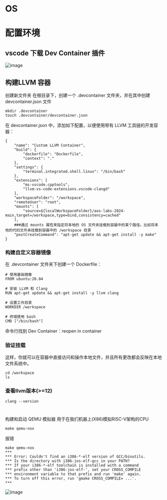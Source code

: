 # OS

# 配置环境
## vscode 下载 Dev Container 插件
![image](https://github.com/user-attachments/assets/2d24b17a-a2f3-4efc-846e-87826ab45e23)

## 构建LLVM 容器
创建新文件夹
在根目录下，创建一个 .devcontainer 文件夹，并在其中创建 devcontainer.json 文件

```
mkdir .devcontainer
touch .devcontainer/devcontainer.json

```
在 devcontainer.json 中，添加如下配置，以便使用带有 LLVM 工具链的开发容器：
```
{
    "name": "Custom LLVM Container",
    "build": {
        "dockerfile": "Dockerfile",
        "context": "."
    },
    "settings": {
        "terminal.integrated.shell.linux": "/bin/bash"
    },
    "extensions": [
        "ms-vscode.cpptools",
        "llvm-vs-code-extensions.vscode-clangd"
    ],
    "workspaceFolder": "/workspace",
    "remoteUser": "root",
    "mounts": [
        "source=${localWorkspaceFolder}/aos-labs-2024-main,target=/workspace,type=bind,consistency=cached"
    ],
    ###通过 mounts 属性来指定将本地的 OS 文件夹挂载到容器中的某个路径。比如将本地的代码文件夹挂载到容器中的 /workspace 目录
    "postCreateCommand": "apt-get update && apt-get install -y make"
}
```

### 构建自定义容器镜像
在 .devcontainer 文件夹下创建一个 Dockerfile：
```
# 使用基础镜像
FROM ubuntu:20.04

# 安装 LLVM 和 Clang
RUN apt-get update && apt-get install -y llvm clang

# 设置工作目录
WORKDIR /workspace

# 终端使用 bash
CMD ["/bin/bash"]
```
命令行找到 Dev Container：reopen in container 

### 验证挂载
这样，你就可以在容器中直接访问和操作本地文件，并且所有更改都会反映在本地文件系统中。
```
cd /workspace
ls
```

### 查看llvm版本(>=12)
```
clang --version
```
# 
构建和启动 QEMU 模拟器 用于在我们机器上(X86)模拟RISC-V架构的CPU
```
make qemu-nox
```
报错
```
make qemu-nox
***
*** Error: Couldn't find an i386-*-elf version of GCC/binutils.
*** Is the directory with i386-jos-elf-gcc in your PATH?
*** If your i386-*-elf toolchain is installed with a command
*** prefix other than 'i386-jos-elf-', set your CROSS_COMPILE
*** environment variable to that prefix and run 'make' again.
*** To turn off this error, run 'gmake CROSS_COMPILE= ...'.
***
```









![image](https://github.com/user-attachments/assets/074df335-c867-464d-ba88-632facf048cc)


